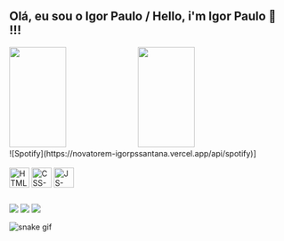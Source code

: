 ## Olá, eu sou o Igor Paulo / Hello, i'm Igor Paulo 👋 !!!
<!-- Status Section -->

<div> 
  <img height="180em" width="45%" src= "https://github-readme-stats-igorpssantana.vercel.app/api?username=igorpssantana&count_private=true&show_icons=true&theme=tokyonight"/>
  <img height="180em" width="45%" src= "https://github-readme-stats-igorpssantana.vercel.app/api/top-langs?username=igorpssantana&layout=compact&theme=tokyonight"/>
</div>
  ![Spotify](https://novatorem-igorpssantana.vercel.app/api/spotify)]

<!-- Learning Section -->

<div style="display: inline_block"><br>
  <img alt="HTML-icon" align="center" height="36em" src="https://cdn.jsdelivr.net/gh/devicons/devicon/icons/html5/html5-original.svg" />
  
  <img alt="CSS-icon" align="center" height="36em" src="https://cdn.jsdelivr.net/gh/devicons/devicon/icons/css3/css3-original.svg" />
  
  <img alt="JS-icon" align="center" height="36em" src="https://cdn.jsdelivr.net/gh/devicons/devicon/icons/javascript/javascript-original.svg" />
</div>
                
##
 
<!-- Contact-Me Section -->

<div style="display: inline_block">
    <a href="mailTo:igorpaulo450@gmail.com"> <img src="https://img.shields.io/badge/Gmail-D14836?style=for-the-badge&logo=gmail&logoColor=white" target="_blank"></a>
    <a href="https://instagram.com/igorpaulossantana" target="_blank"><img src="https://img.shields.io/badge/-Instagram-%23E4405F?style=for-the-badge&logo=instagram&logoColor=white" target="_blank"></a>
     <a href="https://www.linkedin.com/in/igor-paulo-360bba1b2/" target="_blank"><img src="https://img.shields.io/badge/-LinkedIn-%230077B5?style=for-the-badge&logo=linkedin&logoColor=white" target="_blank"></a>
</div>


![snake gif](https://github.com/igorpssantana/igorpssantana/blob/output/github-contribution-grid-snake.svg)

##





  

  
  
  
     







